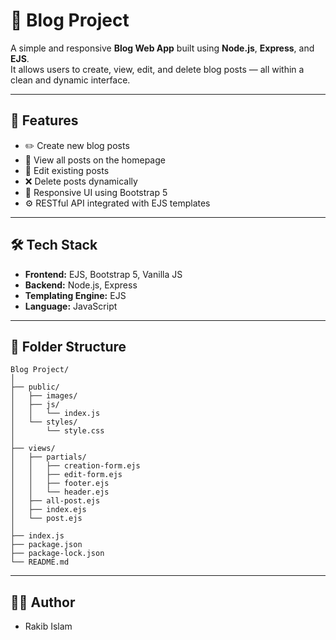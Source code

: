 # 📝 Blog Project

A simple and responsive **Blog Web App** built using **Node.js**, **Express**, and **EJS**.  
It allows users to create, view, edit, and delete blog posts — all within a clean and dynamic interface.

---

## 🚀 Features
- ✏️ Create new blog posts
- 👀 View all posts on the homepage
- 🧩 Edit existing posts
- ❌ Delete posts dynamically
- 🎨 Responsive UI using Bootstrap 5
- ⚙️ RESTful API integrated with EJS templates

---

## 🛠️ Tech Stack
- **Frontend:** EJS, Bootstrap 5, Vanilla JS  
- **Backend:** Node.js, Express  
- **Templating Engine:** EJS  
- **Language:** JavaScript

---

## 📂 Folder Structure
```
Blog Project/
│
├── public/
│   ├── images/
│   ├── js/
│   │   └── index.js
│   └── styles/
│       └── style.css
│
├── views/
│   ├── partials/
│   │   ├── creation-form.ejs
│   │   ├── edit-form.ejs
│   │   ├── footer.ejs
│   │   └── header.ejs
│   ├── all-post.ejs
│   ├── index.ejs
│   └── post.ejs
│
├── index.js
├── package.json
├── package-lock.json
└── README.md
```
---

## 🧑‍💻 Author
- Rakib Islam
